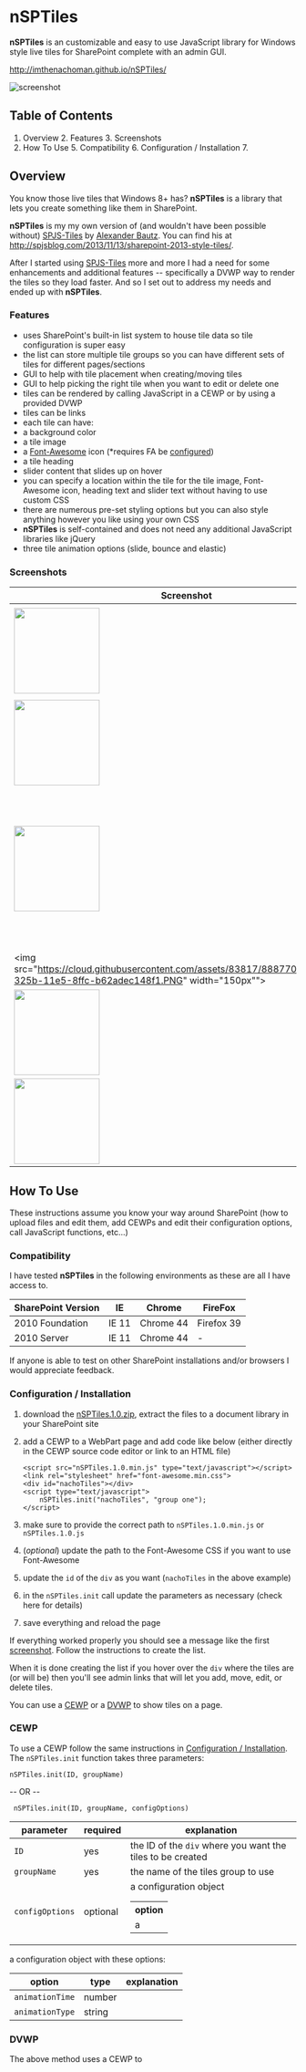 # nSPTiles

**nSPTiles** is an customizable and easy to use JavaScript library for Windows style live tiles for SharePoint complete with an admin GUI.

http://imthenachoman.github.io/nSPTiles/

![screenshot](https://cloud.githubusercontent.com/assets/83817/8892362/e50bd494-3322-11e5-9b36-fb0aebf98a1d.PNG)

## Table of Contents

 1. Overview
	 2. Features
	 3. Screenshots
 4. How To Use
	 5. Compatibility
	 6. Configuration / Installation
	 7. 

## Overview

You know those live tiles that Windows 8+ has? **nSPTiles** is a library that lets you create something like them in SharePoint.

**nSPTiles** is my my own version of (and wouldn't have been possible without) [SPJS-Tiles](http://spjsblog.com/2013/11/13/sharepoint-2013-style-tiles/ "SPJS-Tiles") by [Alexander Bautz](http://spjsblog.com/about/ "about Alexander Bautz"). You can find his at http://spjsblog.com/2013/11/13/sharepoint-2013-style-tiles/.

After I started using [SPJS-Tiles](http://spjsblog.com/2013/11/13/sharepoint-2013-style-tiles/) more and more I had a need for some enhancements and additional features -- specifically a DVWP way to render the tiles so they load faster. And so I set out to address my needs and ended up with **nSPTiles**.



### Features

 - uses SharePoint's built-in list system to house tile data so tile configuration is super easy
 - the list can store multiple tile groups so you can have different sets of tiles for different pages/sections 
 - GUI to help with tile placement when creating/moving tiles
 - GUI to help picking the right tile when you want to edit or delete one
 - tiles can be rendered by calling JavaScript in a CEWP or by using a provided DVWP
 - tiles can be links
 - each tile can have:
  - a background color
  - a tile image
  - a [Font-Awesome](http://fortawesome.github.io/Font-Awesome/ "Font-Awesome") icon (*requires FA be [configured](http://fortawesome.github.io/Font-Awesome/get-started/))
  - a tile heading
  - slider content that slides up on hover
 - you can specify a location within the tile for the tile image, Font-Awesome icon, heading text and slider text without having to use custom CSS
 - there are numerous pre-set styling options but you can also style anything however you like using your own CSS
 - **nSPTiles** is self-contained and does not need any additional JavaScript libraries like jQuery
 - three tile animation options (slide, bounce and elastic)

### Screenshots

Screenshot | Description
--- | ---
<img src="https://cloud.githubusercontent.com/assets/83817/8887698/8747710a-325b-11e5-8107-1c97315c14d6.PNG" width="150px"> | On first use **nSPTiles** will ask you to create the list used to store all tile data.
<img src="https://cloud.githubusercontent.com/assets/83817/8887699/87487b86-325b-11e5-86fb-1e2d93ccbedd.PNG" width="150px"> | The list has been created.
<img src="https://cloud.githubusercontent.com/assets/83817/8887700/874a9c2c-325b-11e5-870f-3b0ba78ded20.PNG" width="150px"> | If you have access to add items to the list then when you hover your mouse over the tiles it will let you use a GUI to add, move, edit or delete tiles.
<img src="https://cloud.githubusercontent.com/assets/83817/8887701/874d7384-325b-11e5-8ffc-b62adec148f1.PNG" width="150px""> | The GUI to add a new tile...
<img src="https://cloud.githubusercontent.com/assets/83817/8887703/87503a2e-325b-11e5-9a0f-6367595cd56d.PNG" width="150px"> | The GUI to add a new tile...
<img src="https://cloud.githubusercontent.com/assets/83817/8887702/874fb6c6-325b-11e5-89d0-5f00b31ce54b.PNG" width="150px"> | The added tile.

## How To Use

These instructions assume you know your way around SharePoint (how to upload files and edit them, add CEWPs and edit their configuration options, call JavaScript functions, etc...)

### Compatibility

I have tested **nSPTiles** in the following environments as these are all I have access to.

SharePoint Version | IE | Chrome | FireFox
--- | --- | --- | ---
2010 Foundation | IE 11 | Chrome 44 | Firefox 39
2010 Server | IE 11 | Chrome 44 | -

If anyone is able to test on other SharePoint installations and/or browsers I would appreciate feedback.

### Configuration / Installation

 1. download the [nSPTiles.1.0.zip](https://github.com/imthenachoman/nSPTiles/blob/master/nSPTiles.1.0.zip?raw=true), extract the files to a document library in your SharePoint site
 2. add a CEWP to a WebPart page and add code like below (either directly in the CEWP source code editor or link to an HTML file)

    ```
    <script src="nSPTiles.1.0.min.js" type="text/javascript"></script>
    <link rel="stylesheet" href="font-awesome.min.css">
    <div id="nachoTiles"></div>
    <script type="text/javascript">
        nSPTiles.init("nachoTiles", "group one");
    </script>
    ```
 3. make sure to provide the correct path to `nSPTiles.1.0.min.js` or `nSPTiles.1.0.js`
 4. (*optional*) update the path to the Font-Awesome CSS if you want to use Font-Awesome
 5. update the `id` of the `div` as you want (`nachoTiles` in the above example)
 6. in the `nSPTiles.init` call update the parameters as necessary (check here for details)
 7. save everything and reload the page

If everything worked properly you should see a message like the first [screenshot](#screenshots). Follow the instructions to create the list. 

When it is done creating the list if you hover over the `div` where the tiles are (or will be) then you'll see admin links that will let you add, move, edit, or delete tiles.

You can use a [CEWP](#cewp) or a [DVWP](#dvwp) to show tiles on a page.

### CEWP

To use a CEWP follow the same instructions in [Configuration / Installation](#configuration--installation). The `nSPTiles.init` function takes three parameters:

    nSPTiles.init(ID, groupName)
 
 -- OR --
 
     nSPTiles.init(ID, groupName, configOptions)

parameter | required | explanation
--- | --- | ---
`ID` | yes | the ID of the `div` where you want the tiles to be created
`groupName` | yes | the name of the tiles group to use
`configOptions` | optional | a configuration object<table><tr><th>option</th></tr><tr><td>a</td></tr></table>

a configuration object with these options:

option | type | explanation
--- | --- | ---
`animationTime` | number | 
`animationType` | string | 


### DVWP

The above method uses a CEWP to 
